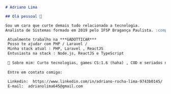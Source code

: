 ```markdown
# Adriano Lima

## Olá pessoal 👋

Sou um cara que curte demais tudo relacionado a tecnologia. 
Analista de Sistemas formado em 2019 pelo IFSP Bragança Paulista. :computer:

 Atualmente trabalho na ***GADOTTICAR***
 Posso te ajudar com PHP / Laravel / 
 Minha stack atual : PHP, Laravel , ReactJS
 Entusiasta na stack : Node.js, ReactJS e TypeScript
 
 💬 Sobre mim: Curto tecnologias, games CS:1.6 (haha) , COD e seriados no Netflix
 
 Entre em contato comigo: 
 
 Linkedin:  https://www.linkedin.com/in/adriano-rocha-lima-9743b0145/  
 E-mail:  adrianolima645@gmail.com

```

<!--
**adrianolima645/adrianolima645** is a ✨ _special_ ✨ repository because its `README.md` (this file) appears on your GitHub profile.

Here are some ideas to get you started:

- 🔭 I’m currently working on ...
- 🌱 I’m currently learning ...
- 👯 I’m looking to collaborate on ...
- 🤔 I’m looking for help with ...
- 💬 Ask me about ...
- 📫 How to reach me: ...
- 😄 Pronouns: ...
- ⚡ Fun fact: ...
-->
